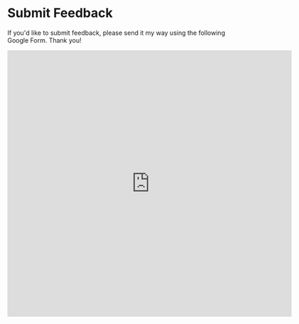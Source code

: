 # Submit Feedback

If you'd like to submit feedback, please send it my way using the following Google Form. Thank you!

<iframe src="https://docs.google.com/forms/d/e/1FAIpQLSddgFRLOq8U-nSvbPOzvFFxj9YfGpGFlaMhYtOHV58SH5CJMA/viewform?embedded=true" width="640" height="600" frameborder="0" marginheight="0" marginwidth="0">Loading…</iframe>
